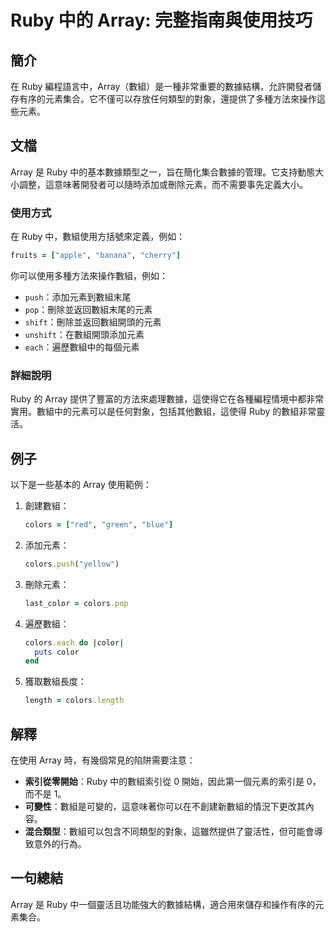 <!--
Meta Description: # Ruby 中的 Array: 完整指南與使用技巧 ## 簡介 在 Ruby 編程語言中，Array（數組）是一種非常重要的數據結構，允許開發者儲存有序的元素集合。它不僅可以存放任何類型的對象，還提供了多種方法來操作這些元素。 ## 文檔 Array 是 Ruby 中的基本數據類型之一，旨在簡化集...
Meta Keywords: ruby, array, colors, push, pop
-->

# Ruby 中的 Array: 完整指南與使用技巧

## 簡介
在 Ruby 編程語言中，Array（數組）是一種非常重要的數據結構，允許開發者儲存有序的元素集合。它不僅可以存放任何類型的對象，還提供了多種方法來操作這些元素。

## 文檔
Array 是 Ruby 中的基本數據類型之一，旨在簡化集合數據的管理。它支持動態大小調整，這意味著開發者可以隨時添加或刪除元素，而不需要事先定義大小。

### 使用方式
在 Ruby 中，數組使用方括號來定義，例如：

```ruby
fruits = ["apple", "banana", "cherry"]
```

你可以使用多種方法來操作數組，例如：

- `push`：添加元素到數組末尾
- `pop`：刪除並返回數組末尾的元素
- `shift`：刪除並返回數組開頭的元素
- `unshift`：在數組開頭添加元素
- `each`：遍歷數組中的每個元素

### 詳細說明
Ruby 的 Array 提供了豐富的方法來處理數據，這使得它在各種編程情境中都非常實用。數組中的元素可以是任何對象，包括其他數組，這使得 Ruby 的數組非常靈活。

## 例子
以下是一些基本的 Array 使用範例：

1. 創建數組：
   ```ruby
   colors = ["red", "green", "blue"]
   ```

2. 添加元素：
   ```ruby
   colors.push("yellow")
   ```

3. 刪除元素：
   ```ruby
   last_color = colors.pop
   ```

4. 遍歷數組：
   ```ruby
   colors.each do |color|
     puts color
   end
   ```

5. 獲取數組長度：
   ```ruby
   length = colors.length
   ```

## 解釋
在使用 Array 時，有幾個常見的陷阱需要注意：

- **索引從零開始**：Ruby 中的數組索引從 0 開始，因此第一個元素的索引是 0，而不是 1。
- **可變性**：數組是可變的，這意味著你可以在不創建新數組的情況下更改其內容。
- **混合類型**：數組可以包含不同類型的對象，這雖然提供了靈活性，但可能會導致意外的行為。

## 一句總結
Array 是 Ruby 中一個靈活且功能強大的數據結構，適合用來儲存和操作有序的元素集合。